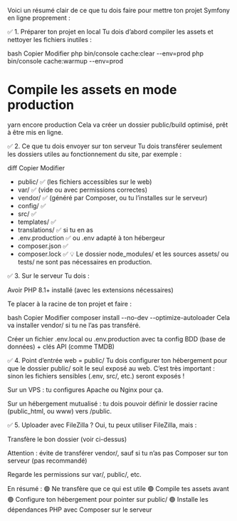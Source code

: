 Voici un résumé clair de ce que tu dois faire pour mettre ton projet Symfony en ligne proprement :

✅ 1. Préparer ton projet en local
Tu dois d’abord compiler les assets et nettoyer les fichiers inutiles :

bash
Copier
Modifier
php bin/console cache:clear --env=prod
php bin/console cache:warmup --env=prod

# Compile les assets en mode production

yarn encore production
Cela va créer un dossier public/build optimisé, prêt à être mis en ligne.

✅ 2. Ce que tu dois envoyer sur ton serveur
Tu dois transférer seulement les dossiers utiles au fonctionnement du site, par exemple :

diff
Copier
Modifier

- public/ ✅ (les fichiers accessibles sur le web)
- var/ ✅ (vide ou avec permissions correctes)
- vendor/ ✅ (généré par Composer, ou tu l’installes sur le serveur)
- config/ ✅
- src/ ✅
- templates/ ✅
- translations/ ✅ si tu en as
- .env.production ✅ ou .env adapté à ton hébergeur
- composer.json ✅
- composer.lock ✅
  💡 Le dossier node_modules/ et les sources assets/ ou tests/ ne sont pas nécessaires en production.

✅ 3. Sur le serveur
Tu dois :

Avoir PHP 8.1+ installé (avec les extensions nécessaires)

Te placer à la racine de ton projet et faire :

bash
Copier
Modifier
composer install --no-dev --optimize-autoloader
Cela va installer vendor/ si tu ne l’as pas transféré.

Créer un fichier .env.local ou .env.production avec ta config BDD (base de données) + clés API (comme TMDB)

✅ 4. Point d’entrée web = public/
Tu dois configurer ton hébergement pour que le dossier public/ soit le seul exposé au web.
C’est très important : sinon les fichiers sensibles (.env, src/, etc.) seront exposés !

Sur un VPS : tu configures Apache ou Nginx pour ça.

Sur un hébergement mutualisé : tu dois pouvoir définir le dossier racine (public_html, ou www) vers /public.

✅ 5. Uploader avec FileZilla ?
Oui, tu peux utiliser FileZilla, mais :

Transfère le bon dossier (voir ci-dessus)

Attention : évite de transférer vendor/, sauf si tu n’as pas Composer sur ton serveur (pas recommandé)

Regarde les permissions sur var/, public/, etc.

En résumé :
🟢 Ne transfère que ce qui est utile
🟢 Compile tes assets avant
🟢 Configure ton hébergement pour pointer sur public/
🟢 Installe les dépendances PHP avec Composer sur le serveur
